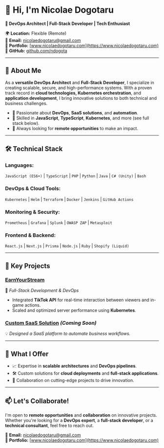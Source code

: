 # 👋 Hi, I'm **Nicolae Dogotaru**  
**🚀 DevOps Architect | Full-Stack Developer | Tech Enthusiast**  

🌍 **Location:** Flexible (Remote)  
📧 **Email:** [nicolaedogotaru@gmail.com](mailto:nicolaedogotaru@gmail.com)  
🔗 **Portfolio:** [www.nicolaedogotaru.com](https://www.nicolaedogotaru.com)  
🔗 **GitHub:** [github.com/ndogota](https://github.com/ndogota)  

---

## 🚀 **About Me**

As a **versatile DevOps Architect** and **Full-Stack Developer**, I specialize in creating scalable, secure, and high-performance systems. With a proven track record in **cloud technologies, Kubernetes orchestration**, and **application development**, I bring innovative solutions to both technical and business challenges.

- 🌟 Passionate about **DevOps**, **SaaS solutions**, and **automation**.  
- 🔧 Skilled in **JavaScript**, **TypeScript**, **Kubernetes**, and more (see full stack below).  
- 🎯 Always looking for **remote opportunities** to make an impact.

---

## 🛠️ **Technical Stack**
### **Languages:**  
`JavaScript (ES6+)` | `TypeScript` | `PHP` | `Python` | `Java` | `C# (Unity)` | `Bash`

### **DevOps & Cloud Tools:**  
`Kubernetes` | `Helm` | `Terraform` | `Docker` | `Jenkins` | `GitHub Actions`

### **Monitoring & Security:**  
`Prometheus` | `Grafana` | `Splunk` | `OWASP ZAP` | `Metasploit`

### **Frontend & Backend:**  
`React.js` | `Next.js` | `Prisma` | `Node.js` | `Ruby` | `Shopify (Liquid)`

---

## 🌟 **Key Projects**

### **[EarnYourStream](https://github.com/ndogota/earn-your-stream)**  
🚀 *Full-Stack Development & DevOps*  
- Integrated **TikTok API** for real-time interaction between viewers and in-game actions.  
- Scaled and optimized server performance using **Kubernetes**.

### **[Custom SaaS Solution](https://github.com/ndogota/custom-saas)** *(Coming Soon)*  
💡 *Designed a SaaS platform to automate business workflows.*  

---

## 🎯 **What I Offer**
- 📈 Expertise in **scalable architectures** and **DevOps pipelines**.  
- 🛠️ Custom solutions for **cloud deployments** and **full-stack applications**.  
- 🤝 Collaboration on cutting-edge projects to drive innovation.

---

## 📫 **Let's Collaborate!**
I'm open to **remote opportunities** and **collaboration** on innovative projects. Whether you're looking for a **DevOps expert**, a **full-stack developer**, or a **technical consultant**, feel free to reach out.

📧 **Email:** [nicolaedogotaru@gmail.com](mailto:nicolaedogotaru@gmail.com)  
🔗 **Portfolio:** [www.nicolaedogotaru.com](https://www.nicolaedogotaru.com)  
